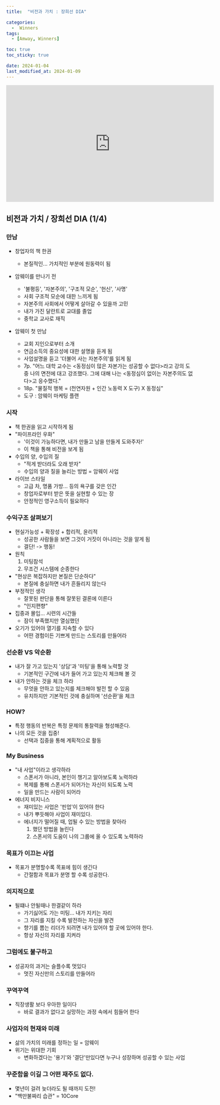 ```yaml
---
title:  "비전과 가치 : 장희선 DIA" 

categories:
  -  Winners
tags:
  - [Amway, Winners]

toc: true
toc_sticky: true

date: 2024-01-04
last_modified_at: 2024-01-09
---
```



<iframe width="560" height="315" src="https://youtu.be/9njYGGJotAU?si=VbBhiz3r7-AyreIm" title="YouTube video player" frameborder="0" allow="accelerometer; autoplay; clipboard-write; encrypted-media; gyroscope; picture-in-picture; web-share" allowfullscreen></iframe>


## 비전과 가치 / 장희선 DIA (1/4)
### 만남
+ 창업자의 책 한권
  - 본질적인... 가치적인 부분에 원동력이 됨

+ 암웨이를 만나기 전
  - '불평등', '자본주의', '구조적 모순', '헌신', '사명'
  - 사회 구조적 모순에 대한 느끼게 됨
  - 자본주의 사회에서 어떻게 살아갈 수 있을까 고민
  - 내가 가진 달란트로 교대를 졸업
  - 중학교 교사로 재직

+ 암웨이 첫 만남
  - 교회 지인으로부터 소개
  - 연금소득의 중요성에 대한 설명을 듣게 됨
  - 사업설명을 듣고 '더불어 사는 자본주의'를 읽게 됨
  - 7p. "어느 대학 교수는 <동정심이 많은 자본가는 성공할 수 없다>라고 강의 도중 나의 면전에 대고 강조했다. 그에 대해 나는 <동정심이 없이는 자본주의도 없다>고 응수했다."
  - 18p. "물질적 행복 = (천연자원 + 인간 노동력 X 도구) X 동정심"
  - 도구 : 암웨이 마케팅 플랜

### 시작
+ 책 한권을 읽고 시작하게 됨
+ "파이프라인 우화"
  - '이것이 가능하다면, 내가 만들고 남을 만들게 도와주자!'
  - 이 책을 통해 비전을 보게 됨
+ 수입의 양, 수입의 질
  - "적게 받더라도 오래 받자"
  - 수입의 양과 질을 늘리는 방법 = 암웨이 사업
+ 라이브 스타일
  - 고급 차, 명품 가방... 등의 욕구를 갖은 인간
  - 창업자로부터 받은 뜻을 실현할 수 있는 장
  - 안정적인 영구소득이 필요하다

### 수익구조 살펴보기
+ 현실가능성 + 확장성 + 합리적, 윤리적
  - 성공한 사람들을 보면 그것이 거짓이 아니라는 것을 알게 됨
  - 결단! -> 행동!
+ 원칙
  1. 미팅참석
  2. 무조건 시스템에 순종한다
+ "현상은 복잡하지만 본질은 단순하다"
  - 본질에 충실하면 내가 흔들리지 않는다
+ 부정적인 생각
  - 잘못된 판단을 통해 잘못된 결론에 이른다
  - "인지편향"
+ 집중과 몰입... 시련의 시간들
  - 잠이 부족했지만 열심했던
+ 오기가 있어야 열기를 지속할 수 있다
  - 어떤 경험이든 기쁘게 만드는 스토리를 만들어라

### 선순환 VS 악순환
+ 내가 잘 가고 있는지 '상담'과 '미팅'을 통해 노력할 것
  - 기본적인 구간에 내가 들어 가고 있는지 체크해 볼 것
+ 내가 안하는 것을 체크 하라
  - 무엇을 안하고 있는지를 체크해야 발전 할 수 있음
  - 유치하지만 기본적인 것에 충실하며 '선순환'을 체크

### HOW?
+ 특정 행동의 반복은 특정 문제의 통찰력을 형성해준다.
+ 나의 모든 것을 집중!
  - 선택과 집중을 통해 계획적으로 활동

### My Business
+ "내 사업"이라고 생각하라
  - 스폰서가 아니라, 본인이 챙기고 알아보도록 노력하라
  - 복제를 통해 스폰서가 되어가는 자신이 되도록 노력
  - 일을 만드는 사람이 되어라
+ 에너지 비지니스
  - 재미있는 사업은 '핀업'이 있어야 한다
  - 내가 뿌듯해야 사업이 재미있다.
  - 에너지가 떨어질 때, 업될 수 있는 방법을 찾아라
    1. 했던 방법을 늘린다
    2. 스폰서의 도움이 나의 그룹에 올 수 있도록 노력하라


### 목표가 이끄는 사업
+ 목표가 분명할수록 목표에 힘이 생긴다
  - 간절함과 목표가 분명 할 수록 성공한다.

### 의지적으로
+ 될떄나 안될때나 한결같이 하라
  - 가기싫어도 가는 미팅... 내가 지키는 자리
  - 그 자리를 지킬 수록 발전하는 자신을 발견
  - 향기를 뿝는 리더가 되려면 내가 있어야 할 곳에 있어야 한다.
  - 항상 자신의 자리를 지켜라

### 그럼에도 불구하고
+ 성공자의 과거는 슬플수록 멋있다
  - 멋진 자신만의 스토리를 만들어라

### 꾸역꾸역
+ 직장생활 보다 우아한 일이다
  - 바로 결과가 없다고 실망하는 과정 속에서 힘들어 한다

### 사업자의 현재와 미래
+ 삶의 가치의 미래를 정하는 일 = 암웨이
+ 위기는 위대한 기회
  - 변화하겠다는 '용기'와 '결단'만있다면 누구나 성장하며 성공할 수 있는 사업

### 꾸준함을 이길 그 어떤 재주도 없다.
+ 몇년이 걸려 늦더라도 될 때까지 도전!
+ "백만불짜리 습관" = 10Core